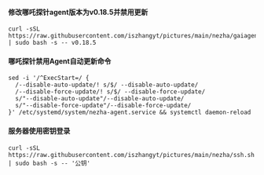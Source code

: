 #### 修改哪吒探针agent版本为v0.18.5并禁用更新
```
curl -sSL https://raw.githubusercontent.com/iszhangyt/pictures/main/nezha/gaiagent.sh | sudo bash -s -- v0.18.5
```
#### 哪吒探针禁用Agent自动更新命令  
```
sed -i '/^ExecStart=/ {
  /--disable-auto-update/! s/$/ --disable-auto-update/
  /--disable-force-update/! s/$/ --disable-force-update/
  s/"--disable-auto-update"/--disable-auto-update/
  s/"--disable-force-update"/--disable-force-update/
}' /etc/systemd/system/nezha-agent.service && systemctl daemon-reload
```
#### 服务器使用密钥登录
```
curl -sSL https://raw.githubusercontent.com/iszhangyt/pictures/main/nezha/ssh.sh | sudo bash -s -- '公钥'
```

